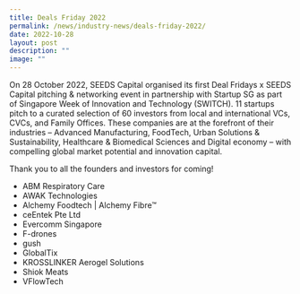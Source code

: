 ```yaml
---
title: Deals Friday 2022
permalink: /news/industry-news/deals-friday-2022/
date: 2022-10-28
layout: post
description: ""
image: ""
---
```

On 28 October 2022, SEEDS Capital organised its first Deal Fridays x SEEDS Capital pitching & networking event in partnership with Startup SG as part of Singapore Week of Innovation and Technology (SWITCH). 11 startups pitch to a curated selection of 60 investors from local and international VCs, CVCs, and Family Offices. These companies are at the forefront of their industries – Advanced Manufacturing, FoodTech, Urban Solutions & Sustainability, Healthcare & Biomedical Sciences and Digital economy – with compelling global market potential and innovation capital.

Thank you to all the founders and investors for coming!

*   ABM Respiratory Care 
*   AWAK Technologies 
*   Alchemy Foodtech | Alchemy Fibre™ 
*   ceEntek Pte Ltd
*   Evercomm Singapore   
*   F-drones 
*   gush
*   GlobalTix   
*   KROSSLINKER Aerogel Solutions   
*   Shiok Meats   
*   VFlowTech